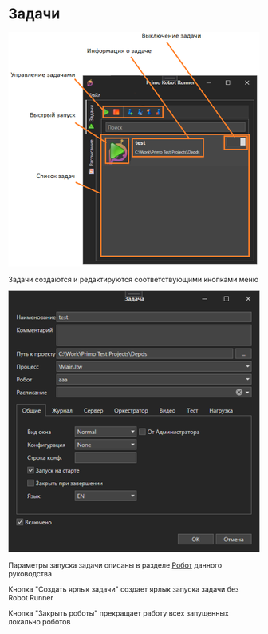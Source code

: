 # Задачи

![](<../../.gitbook/assets/image (550).png>)

Задачи создаются и редактируются соответствующими кнопками меню

![](<../../.gitbook/assets/image (518).png>)

Параметры запуска задачи описаны в разделе [Робот](../../primo-studio/robot/) данного руководства

Кнопка "Создать ярлык задачи" создает ярлык запуска задачи без Robot Runner

Кнопка "Закрыть роботы" прекращает работу всех запущенных локально роботов
